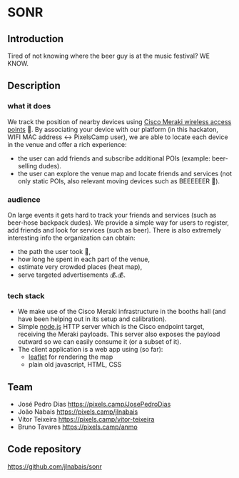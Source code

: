 # SONR


## Introduction

Tired of not knowing where the beer guy is at the music festival? WE KNOW.


## Description

### what it does

We track the position of nearby devices using
[Cisco Meraki wireless access points](https://meraki.cisco.com/products/wireless) 📡.
By associating your device with our platform (in this hackaton, WIFI MAC address <-> PixelsCamp user),
we are able to locate each device in the venue and offer a rich experience:
* the user can add friends and subscribe additional POIs (example: beer-selling dudes).
* the user can explore the venue map and locate friends and services (not only static POIs, also relevant moving devices such as BEEEEEER 🍺).


### audience

On large events it gets hard to track your friends and services (such as beer-hose backpack dudes).
We provide a simple way for users to register, add friends and look for services (such as beer).
There is also extremely interesting info the organization can obtain:
* the path the user took 🚶,
* how long he spent in each part of the venue,
* estimate very crowded places (heat map),
* serve targeted advertisements 💰.💰.


### tech stack

* We make use of the Cisco Meraki infrastructure in the booths hall (and have been helping out in its setup and calibration).
* Simple [node.js](https://nodejs.org/) HTTP server which is the Cisco endpoint target,
receiving the Meraki payloads. This server also exposes the payload outward so we can
easily consume it (or a subset of it).
* The client application is a web app using (so far):
  * [leaflet](http://leafletjs.com/) for rendering the map
  * plain old javascript, HTML, CSS


## Team

 * José Pedro Dias https://pixels.camp/JosePedroDias
 * João Nabais     https://pixels.camp/jlnabais
 * Vítor Teixeira  https://pixels.camp/vitor-teixeira
 * Bruno Tavares   https://pixels.camp/anmo


## Code repository

https://github.com/jlnabais/sonr
